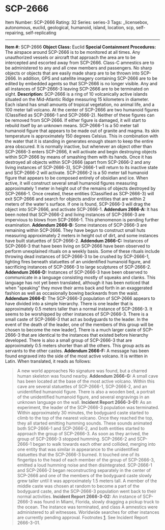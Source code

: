 # SCP-2666
Item Number: SCP-2666
Rating: 32
Series: series-3
Tags: _licensebox, autonomous, euclid, geological, humanoid, island, location, scp, self-repairing, self-replicating

---

**Item #:** SCP-2666
**Object Class:** Euclid
**Special Containment Procedures:** The airspace around SCP-2666 is to be monitored at all times. Any unauthorized vessels or aircraft that approach the area are to be intercepted and escorted away from SCP-2666. Class-C amnestics are to be administered to any and all crew members and passengers. No sharp objects or objects that are easily made sharp are to be thrown into SCP-2666. In addition, GPS and satellite imagery containing SCP-2666 are to be edited by embedded agents so that SCP-2666 is no longer visible.
Any and all instances of SCP-2666-3 leaving SCP-2666 are to be terminated on sight.
**Description:** SCP-2666 is a ring of 10 volcanically active islands situated on the Mid-Atlantic Ridge measuring 15 kilometers in diameter. Each island has small amounts of tropical vegetation, no animal life, and a 100 meter tall volcano. At the center of SCP-2666 are two humanoid figures (Classified as SCP-2666-1 and SCP-2666-2). Neither of these figures can be removed from SCP-2666. If either figure is damaged, it will start to rebuild itself by an unknown means.
SCP-2666-1 is a 50 meter tall humanoid figure that appears to be made out of granite and magma. Its skin temperature is approximately 150 degrees Celsius. This in combination with the water that it is standing in generates enough steam to keep the entire area obscured. It is normally inactive, but whenever an object other than SCP-2666-3 enters SCP-2666, it will activate and begin destroying objects within SCP-2666 by means of smashing them with its hands. Once it has destroyed all objects within SCP-2666 (apart from SCP-2666-2 and any living instances of SCP-2666-3), SCP-2666-1 will return to its inactive state and SCP-2666-2 will activate.
SCP-2666-2 is a 50 meter tall humanoid figure that appears to be composed entirely of obsidian and ice. When active, it will construct several small humanoid figures measuring approximately 1 meter in height out of the remains of objects destroyed by SCP-2666-1. Once created, these entities (Classified as SCP-2666-3) will exit SCP-2666 and search for objects and/or entities that are within 2 meters of the water's surface. If one is found, SCP-2666-3 will drag the object into SCP-2666, and activate SCP-2666-1.
**Addendum 2666-A:** It has been noted that SCP-2666-2 and living instances of SCP-2666-3 are impervious to blows from SCP-2666-1. This phenomenon is pending further examination.
**Addendum 2666-B:** Some instances of SCP-2666-3 are remaining within SCP-2666. They have begun to construct small huts measuring approximately 2 meters in height out of dirt, and some instances have built statuettes of SCP-2666-2.
**Addendum 2666-C:** Instances of SCP-2666-3 that have been living on SCP-2666 have been observed to perform unexplained rituals on a weekly basis. Some of these rituals include throwing dead instances of SCP-2666-3 to be crushed by SCP-2666-1, lighting fires beneath statuettes of an unidentified humanoid figure, and sacrificing instances of SCP-2666-3 to large sculptures of SCP-2666-2.
**Addendum 2666-D:** Instances of SCP-2666-3 have been observed to communicate in a language consisting mostly of squeaks and clanks. This language has not yet been translated, although it has been noticed that when "speaking" they move their arms back and forth in an exaggerated fashion as well as occasionally bowing backwards from the waist.
**Addendum 2666-E:** The SCP-2666-3 population of SCP-2666 appears to have divided into a simple hierarchy. There is one leader that is approximately 0.5 meters taller than a normal instance of SCP-2666-3. It seems to be worshipped by other instances of SCP-2666-3. There is a small caste of SCP-2666-3 that act as bodyguards to the leader. In the event of the death of the leader, one of the members of this group will be chosen to become the new leader[1](javascript:;). There is a much larger caste of SCP-2666-3 that are identical to the instances that existed before hierarchy developed. There is also a small group of SCP-2666-3 that are approximately 0.5 meters shorter than all the others. This group acts as servants to the other castes.
**Addendum 2666-F:** A message has been found engraved into the side of the most active volcano. It is written in Latin. When translated, it reads as follows:
> A new world approaches
No signature was found, but a charred human skeleton was found nearby.
**Addendum 2666-G:** A small cave has been located at the base of the most active volcano. Within this cave are several statuettes of SCP-2666-1, SCP-2666-2, and an unidentified humanoid figure. There is also a wooden bed, a portrait of the unidentified humanoid figure, and several engravings in an unknown language on the wall.
**Incident Report 2666-3-01:** As an experiment, the leader of the SCP-2666-3 population was terminated. Within approximately 30 minutes, the bodyguard caste started to climb to the top of the nearest volcano. Once they reached the top, they all started emitting humming sounds. These sounds animated both SCP-2666-1 and SCP-2666-2, and both entities started to approach the group of SCP-2666-3. As soon as they arrived, the group of SCP-2666-3 stopped humming. SCP-2666-2 and SCP-2666-1 began to walk towards each other and collided, merging into one entity that was similar in appearance to the unidentified statuettes that the SCP-2666-3 burned. It touched one of its fingertips to the head of each member of the group of SCP-2666-3, emitted a loud humming noise and then disintegrated. SCP-2666-1 and SCP-2666-2 began reconstructing separately in the center of SCP-2666 and one of the members of the bodyguard caste slowly grew taller until it was approximately 1.5 meters tall. A member of the middle caste was chosen at random to become a part of the bodyguard caste, and the SCP-2666-3 population went back to their normal activities.
**Incident Report 2666-3-02:** An instance of SCP-2666-3 was found in Miami, Florida, slowly dragging a pickup truck to the ocean. The instance was terminated, and class A amnestics were administered to all witnesses. Worldwide searches for other instances are currently pending approval.
Footnotes
[1](javascript:;). See Incident Report 2666-3-01.